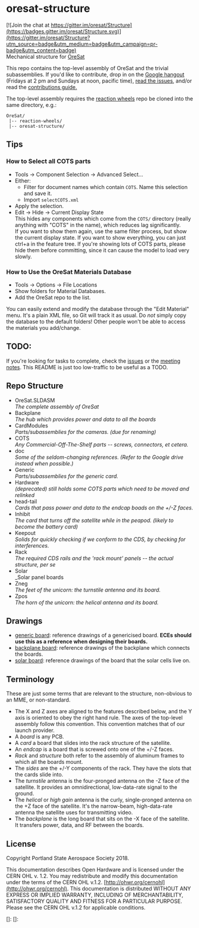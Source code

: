 # oresat-structure

[![Join the chat at https://gitter.im/oresat/Structure](https://badges.gitter.im/oresat/Structure.svg)](https://gitter.im/oresat/Structure?utm_source=badge&utm_medium=badge&utm_campaign=pr-badge&utm_content=badge)  
Mechanical structure for [OreSat](http://www.oresat.org)

This repo contains the top-level assembly of OreSat and the trivial subassemblies. If you'd like to contribute, drop in on the [Google hangout][hangout] (Fridays at 2 pm and Sundays at noon, pacific time), [read the issues][issues], and/or read the [contributions guide.][contrib] 

The top-level assembly requires the [reaction wheels] repo be cloned into the same directory, e.g.:  

    OreSat/
     |-- reaction-wheels/
     |-- oresat-structure/

## Tips 
### How to Select all COTS parts
* Tools -> Component Selection -> Advanced Select...
* Either:
  * Filter for document names which contain `COTS`. Name this selection and save it.
  * Import `selectCOTS.xml`
* Apply the selection.
* Edit -> Hide -> Current Display State  
This hides any components which come from the `COTS/` directory (really anything with "COTS" in the name), which reduces lag significantly.  
If you want to show them again, use the same filter process, but show the current display state. 
If you want to show everything, you can just ctrl+a in the feature tree. If you're showing lots of COTS parts, please hide them before committing, since it can cause the model to load very slowly.

### How to Use the OreSat Materials Database
- Tools -> Options -> File Locations 
- Show folders for Material Databases.
- Add the OreSat repo to the list.

You can easily extend and modify the database through the "Edit Material" menu. It's a plain XML file, so Git will track it as usual.
Do _not_ simply copy the database to the default folders! Other people won't be able to access the materials you add/change.

## TODO:  
If you're looking for tasks to complete, check the [issues] or the [meeting notes]. This README is just too low-traffic to be useful as a TODO.

## Repo Structure
- OreSat.SLDASM  
_The complete assembly of OreSat_
- Backplane  
_The hub which provides power and data to all the boards_
- CardModules  
_Parts/subassemblies for the cameras. (due for renaming)_
- COTS  
_Any Commercial-Off-The-Shelf parts -- screws, connectors, et cetera._
- doc  
_Some of the seldom-changing references. (Refer to the Google drive instead when possible.)_
- Generic  
_Parts/subassemblies for the generic card._
- Hardware  
_(deprecated) still holds some COTS parts which need to be moved and relinked_
- head-tail  
_Cards that pass power and data to the endcap boads on the +/-Z faces._
- Inhibit  
_The card that turns off the satellite while in the peapod. (likely to become the battery card)_
- Keepout  
_Solids for quickly checking if we conform to the CDS, by checking for interferences._
- Rack  
_The required CDS rails and the 'rack mount' panels -- the actual structure, per se_
- Solar  
_Solar panel boards
- Zneg  
_The feet of the unicorn: the turnstile antenna and its board._
- Zpos  
_The horn of the unicorn: the helical antenna and its board._

## Drawings
- [generic board](/GenericCard/GenericCard_board.pdf): reference drawings of a genericised board. **ECEs should use this as a reference when designing their boards.**
- [backplane board](/Backplane/Backplane_board.PDF): reference drawings of the backplane which connects the boards.
- [solar board](/Solar/Solar_board_drawing.PDF): reference drawings of the board that the solar cells live on.


## Terminology
These are just some terms that are relevant to the structure, non-obvious to an MME, or non-standard.  
- The X and Z axes are aligned to the features described below, and the Y axis is oriented to obey the right hand rule. The axes of the top-level assembly follow this convention. This convention matches that of our launch provider.
- A _board_ is any PCB.
- A _card_ a board that slides into the rack structure of the satellite.
- An _endcap_ is a board that is screwed onto one of the +/-Z faces.
- _Rack_ and _structure_ both refer to the assembly of aluminum frames to which all the boards mount.
- The _sides_ are the +/-Y components of the rack. They have the slots that the cards slide into.
- The _turnstile_ antenna is the four-pronged antenna on the -Z face of the satellite. It provides an omnidirectional, low-data-rate signal to the ground.
- The _helical_ or _high gain_ antenna is the curly, single-pronged antenna on the +Z face of the satellite. It's the narrow-beam, high-data-rate antenna the satellite uses for transmitting video.
- The _backplane_ is the long board that sits on the -X face of the satellite. It transfers power, data, and RF between the boards.

## License 
Copyright Portland State Aerospace Society 2018.

This documentation describes Open Hardware and is licensed under the CERN OHL v. 1.2.
You may redistribute and modify this documentation under the terms of the CERN OHL v.1.2. [http://ohwr.org/cernohl](http://ohwr.org/cernohl).
This documentation is distributed WITHOUT ANY EXPRESS OR IMPLIED WARRANTY, INCLUDING OF MERCHANTABILITY, SATISFACTORY QUALITY AND FITNESS FOR A PARTICULAR PURPOSE. 
Please see the CERN OHL v.1.2 for applicable conditions.

[reaction wheels]: https://github.com/oresat/reaction-wheels
[hangout]: http://www.psas.pdx.edu/hangout
[issues]: https://github.com/oresat/oresat-structure/issues
[contrib]: https://github.com/oresat/oresat-structure/blob/master/.github/CONTRIBUTING.md
[meeting notes]: https://drive.google.com/open?id=1GZoTVhdlaysnGXUWJJ10fYE91epMLL9aAiQLeANLMms
[]: 
[]: 
